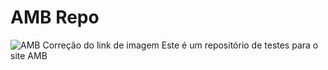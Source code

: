 # AMB Repo

![AMB](https://github.com/arodrigues-sp/amb-repo/blob/master/logo-amb.png)
Correção do link de imagem
Este é um repositório de testes para o site AMB
